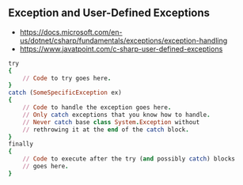 ## Exception and User-Defined Exceptions
- https://docs.microsoft.com/en-us/dotnet/csharp/fundamentals/exceptions/exception-handling
- https://www.javatpoint.com/c-sharp-user-defined-exceptions



```ruby
try
{
    // Code to try goes here.
}
catch (SomeSpecificException ex)
{
    // Code to handle the exception goes here.
    // Only catch exceptions that you know how to handle.
    // Never catch base class System.Exception without
    // rethrowing it at the end of the catch block.
}
finally
{
    // Code to execute after the try (and possibly catch) blocks
    // goes here.
}
```
